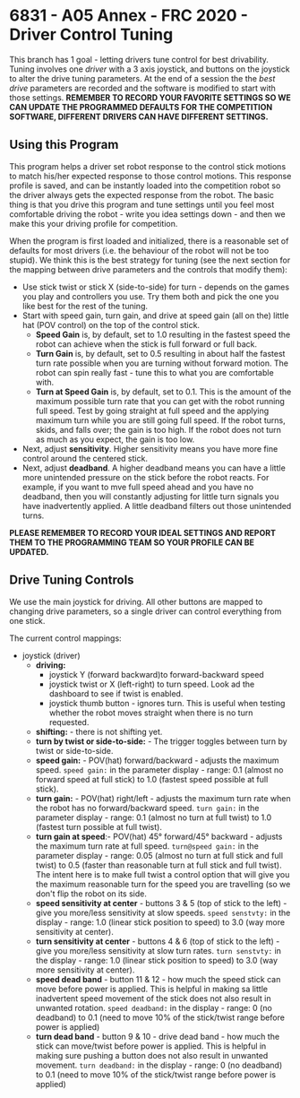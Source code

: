 # 6831 - A05 Annex - FRC 2020 - Driver Control Tuning

This branch has 1 goal - letting drivers tune control for best drivability. Tuning involves one *driver* with a 3
axis joystick, and buttons on the joystick to alter the drive
tuning parameters. At the end of a session the the *best drive* parameters are recorded
and the software is modified to start with those settings. **REMEMBER TO RECORD YOUR FAVORITE SETTINGS SO WE
CAN UPDATE THE PROGRAMMED DEFAULTS FOR THE COMPETITION SOFTWARE, DIFFERENT DRIVERS CAN HAVE DIFFERENT SETTINGS.**

## Using this Program

This program helps a driver set robot response to the control stick motions to match his/her expected response to
those control motions. This response profile is saved, and can be instantly loaded into the competition robot so
the driver always gets the expected response from the robot. The basic thing is that you drive this program and tune
settings until you feel most comfortable driving the robot - write you idea settings down - and then we make this your
driving profile for competition.

When the program is first loaded and initialized, there is a reasonable set of defaults for most drivers (i.e. the
behaviour of the robot will not be too stupid). We think this is the best strategy for tuning (see the next section
for the mapping between drive parameters and the controls that modify them):
* Use stick twist or stick X (side-to-side) for turn - depends on the games you play and controllers you use. Try
  them both
  and pick the one you like best for the rest of the tuning.
* Start with speed gain, turn gain, and drive at speed gain (all on the) little hat (POV control) on the top of
  the control stick.
  * **Speed Gain** is, by default, set to 1.0 resulting in the fastest speed the robot can achieve when the stick
    is full forward or full back.
  * **Turn Gain** is, by default, set to 0.5 resulting in about half the fastest turn rate possible when you are
    turning without forward motion. The robot can spin really fast - tune this to what you are comfortable with.
  * **Turn at Speed Gain** is, by default, set to 0.1. This is the amount of the maximum possible turn rate that you
    can get with the robot running full speed. Test by going straight at full speed and  the applying maximum turn
    while you are still going full speed. If the robot turns, skids, and falls over; the gain is too high. If the
    robot does  not turn as much as you expect, the gain is too low.
* Next, adjust **sensitivity**. Higher sensitivity means you have more fine control around the centered stick.
* Next, adjust **deadband**. A higher deadband means you can have a little more unintended pressure on
  the stick before the robot reacts. For example, if you want to mve full speed ahead and you have no deadband,
  then you will constantly adjusting for little turn signals you have inadvertently applied. A little deadband
  filters out those unintended turns.
  
**PLEASE REMEMBER TO RECORD YOUR IDEAL SETTINGS AND REPORT THEM TO THE PROGRAMMING TEAM SO YOUR PROFILE CAN BE UPDATED.**
    
## Drive Tuning Controls

We use the main joystick for driving. All other buttons are mapped to changing drive parameters, so a single
driver can control everything from one stick.

The current control mappings:
* joystick (driver)
  * **driving:** 
    - joystick Y (forward backward)to forward-backward speed
    - joystick twist or X (left-right) to turn speed. Look ad the dashboard to see if twist is enabled.
    - joystick thumb button - ignores turn. This is useful when testing whether the robot moves straight when there is
      no turn requested.
  * **shifting:** - there is not shifting yet.
  * **turn by twist or side-to-side:** - The trigger toggles between turn by twist or side-to-side. 
  * **speed gain:** - POV(hat) forward/backward - adjusts the maximum speed. `speed gain:` in
    the parameter display - range: 0.1 (almost no forward speed at full stick) to 1.0 (fastest speed
    possible at full stick).
  * **turn gain:** - POV(hat) right/left - adjusts the maximum turn rate when the robot has no forward/backward
    speed. `turn gain:` in the parameter display - range: 0.1 (almost no turn at full twist) to 1.0 (fastest turn
    possible at full twist).
  * **turn gain at speed**:- POV(hat) 45&deg; forward/45&deg; backward - adjusts the maximum
    turn rate at full speed. `turn@speed gain:` in
    the parameter display - range: 0.05 (almost no turn at full stick and full twist) to 0.5 (faster than reasonable
    turn at full stick and full twist). The intent here is to make full twist a control option that will give you the
    maximum reasonable turn for the speed you are travelling (so we don't flip the robot on its side.
  * **speed sensitivity at center** - buttons 3 & 5 (top of stick to the left) - give you more/less sensitivity at slow
    speeds. `speed senstvty:` in the
    display - range: 1.0 (linear stick position to speed) to 3.0 (way more sensitivity at center).
  * **turn sensitivity at center** - buttons 4 & 6 (top of stick to the left) - give you more/less sensitivity at slow
    turn rates. `turn senstvty:` in the
    display - range: 1.0 (linear stick position to speed) to 3.0 (way more sensitivity at center).
  * **speed dead band** - button 11 & 12 - how much the speed stick can move before power is applied. This is helpful in
    making sa little inadvertent speed movement of the stick does not also result in unwanted
    rotation. `speed deadband:` in the display - range: 0 (no deadband) to 0.1 (need to move
    10% of the stick/twist range before power is applied)
  * **turn dead band** - button 9 & 10 - drive dead band - how much the stick can move/twist before power is applied. This
    is helpful in making sure pushing a button does not also result in unwanted movement. `turn deadband:` in the
    display - range: 0 (no deadband) to 0.1 (need to move 10% of the stick/twist range before power is applied)
